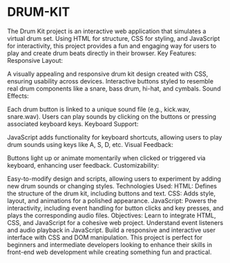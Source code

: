 # DRUM-KIT
The Drum Kit project is an interactive web application that simulates a virtual drum set. Using HTML for structure, CSS for styling, and JavaScript for interactivity, this project provides a fun and engaging way for users to play and create drum beats directly in their browser.
Key Features:
Responsive Layout:

A visually appealing and responsive drum kit design created with CSS, ensuring usability across devices.
Interactive buttons styled to resemble real drum components like a snare, bass drum, hi-hat, and cymbals.
Sound Effects:

Each drum button is linked to a unique sound file (e.g., kick.wav, snare.wav).
Users can play sounds by clicking on the buttons or pressing associated keyboard keys.
Keyboard Support:

JavaScript adds functionality for keyboard shortcuts, allowing users to play drum sounds using keys like A, S, D, etc.
Visual Feedback:

Buttons light up or animate momentarily when clicked or triggered via keyboard, enhancing user feedback.
Customizability:

Easy-to-modify design and scripts, allowing users to experiment by adding new drum sounds or changing styles.
Technologies Used:
HTML: Defines the structure of the drum kit, including buttons and text.
CSS: Adds style, layout, and animations for a polished appearance.
JavaScript: Powers the interactivity, including event handling for button clicks and key presses, and plays the corresponding audio files.
Objectives:
Learn to integrate HTML, CSS, and JavaScript for a cohesive web project.
Understand event listeners and audio playback in JavaScript.
Build a responsive and interactive user interface with CSS and DOM manipulation.
This project is perfect for beginners and intermediate developers looking to enhance their skills in front-end web development while creating something fun and practical.
